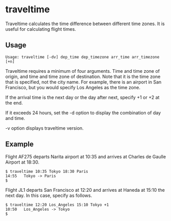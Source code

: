 # traveltime

Traveltime calculates the time difference between different time zones. It is useful for calculating flight times.


## Usage

    Usage: traveltime [-dv] dep_time dep_timezone arr_time arr_timezone [+n]

Traveltime requires a minimum of four arguments. Time and time zone of origin, and time and time zone of destination. Note that it is the time zone that is specified, not the city name. For example, there is an airport in San Francisco, but you would specify Los Angeles as the time zone.

If the arrival time is the next day or the day after next, specify +1 or +2 at the end.

If it exceeds 24 hours, set the -d option to display the combination of day and time.

-v option displays traveltime version.

## Example

Flight AF275 departs Narita airport at 10:35 and arrives at Charles de Gaulle Airport at 18:30.

```
$ traveltime 10:35 Tokyo 18:30 Paris
14:55   Tokyo -> Paris
$ 
```

Flight JL1 departs San Francisco at 12:20 and arrives at Haneda at 15:10 the next day. In this case, specify as follows.

```
$ traveltime 12:20 Los_Angeles 15:10 Tokyo +1
10:50   Los_Angeles -> Tokyo
$ 
```
